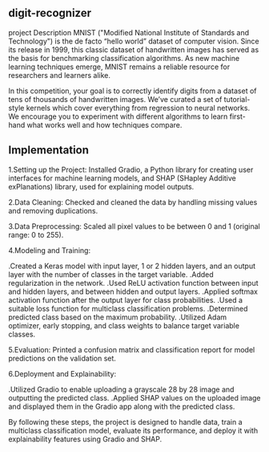 ## digit-recognizer
project Description
MNIST ("Modified National Institute of Standards and Technology") is the de facto “hello world” dataset of computer vision. Since its release in 1999, this classic dataset of handwritten images has served as the basis for benchmarking classification algorithms. As new machine learning techniques emerge, MNIST remains a reliable resource for researchers and learners alike.

In this competition, your goal is to correctly identify digits from a dataset of tens of thousands of handwritten images. We’ve curated a set of tutorial-style kernels which cover everything from regression to neural networks. We encourage you to experiment with different algorithms to learn first-hand what works well and how techniques compare.

## Implementation
1.Setting up the Project:
Installed Gradio, a Python library for creating user interfaces for machine learning models, and SHAP (SHapley Additive exPlanations) library, used for explaining model outputs.

2.Data Cleaning:
Checked and cleaned the data by handling missing values and removing duplications.

3.Data Preprocessing:
Scaled all pixel values to be between 0 and 1 (original range: 0 to 255).

4.Modeling and Training:

.Created a Keras model with input layer, 1 or 2 hidden layers, and an output layer with the number of classes in the target variable.
.Added regularization in the network.
.Used ReLU activation function between input and hidden layers, and between hidden and output layers.
.Applied softmax activation function after the output layer for class probabilities.
.Used a suitable loss function for multiclass classification problems.
.Determined predicted class based on the maximum probability.
.Utilized Adam optimizer, early stopping, and class weights to balance target variable classes.

5.Evaluation:
Printed a confusion matrix and classification report for model predictions on the validation set.

6.Deployment and Explainability:

.Utilized Gradio to enable uploading a grayscale 28 by 28 image and outputting the predicted class.
.Applied SHAP values on the uploaded image and displayed them in the Gradio app along with the predicted class.

By following these steps, the project is designed to handle data, train a multiclass classification model, evaluate its performance, and deploy it with explainability features using Gradio and SHAP.

